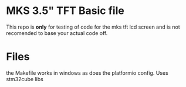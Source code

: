 # MKS 3.5" TFT Basic file
This repo is **only** for testing of code for the mks tft lcd screen and is not recomended to base your actual code off.

# Files

the Makefile works in windows as does the platformio config. 
Uses stm32cube libs

